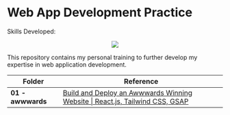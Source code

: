 # Web App Development Practice

Skills Developed:
<p align="center">
  <a href="https://skillicons.dev">
    <img src="https://skillicons.dev/icons?i=react,tailwind" />
  </a>
</p>


This repository contains my personal training to further develop my expertise in web application development.


| Folder | Reference |
| ------ | --------- |
| **01 - awwwards** | [Build and Deploy an Awwwards Winning Website \| React.js, Tailwind CSS, GSAP](https://www.youtube.com/watch?v=zA9r5zTllx4&list=LL) |

